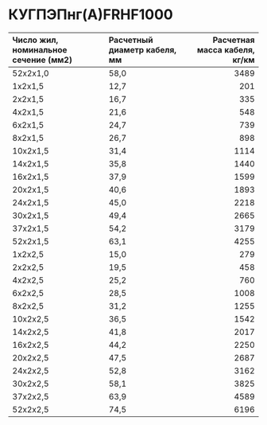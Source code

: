 #  КУГПЭПнг(А)FRHF1000

|  Число жил, номинальное сечение (мм2)   | Расчетный диаметр кабеля, мм   |   Расчетная масса кабеля, кг/км |
|:----------------------------------------|:-------------------------------|--------------------------------:|
| 52x2x1,0                                | 58,0                           |                            3489 |
| 1x2x1,5                                 | 12,7                           |                             201 |
| 2x2x1,5                                 | 16,7                           |                             335 |
| 4x2x1,5                                 | 21,6                           |                             548 |
| 6x2x1,5                                 | 24,7                           |                             739 |
| 8x2x1,5                                 | 26,7                           |                             898 |
| 10x2x1,5                                | 31,4                           |                            1114 |
| 14x2x1,5                                | 35,8                           |                            1440 |
| 16x2x1,5                                | 37,9                           |                            1599 |
| 20x2x1,5                                | 40,6                           |                            1893 |
| 24x2x1,5                                | 45,0                           |                            2218 |
| 30x2x1,5                                | 49,4                           |                            2665 |
| 37x2x1,5                                | 54,2                           |                            3179 |
| 52x2x1,5                                | 63,1                           |                            4255 |
| 1x2x2,5                                 | 15,0                           |                             279 |
| 2x2x2,5                                 | 19,5                           |                             458 |
| 4x2x2,5                                 | 25,2                           |                             760 |
| 6x2x2,5                                 | 28,5                           |                            1008 |
| 8x2x2,5                                 | 31,2                           |                            1255 |
| 10x2x2,5                                | 36,5                           |                            1542 |
| 14x2x2,5                                | 41,8                           |                            2017 |
| 16x2x2,5                                | 44,2                           |                            2250 |
| 20x2x2,5                                | 47,5                           |                            2687 |
| 24x2x2,5                                | 52,8                           |                            3162 |
| 30x2x2,5                                | 58,1                           |                            3825 |
| 37x2x2,5                                | 63,9                           |                            4589 |
| 52x2x2,5                                | 74,5                           |                            6196 |